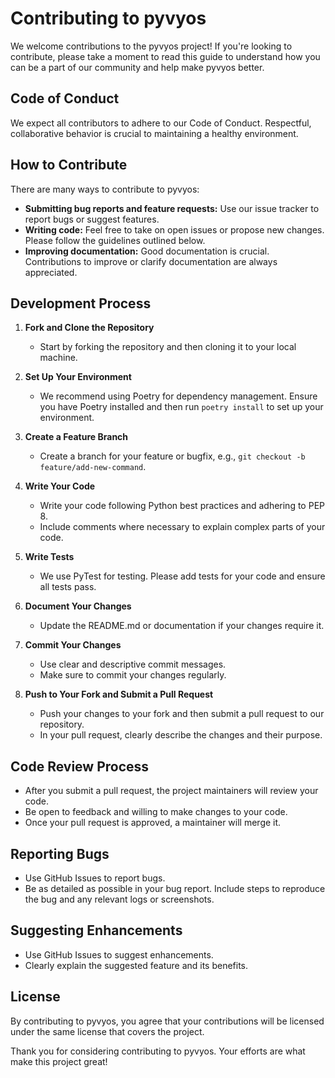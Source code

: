 # Contributing to pyvyos

We welcome contributions to the pyvyos project! If you're looking to contribute, please take a moment to read this guide to understand how you can be a part of our community and help make pyvyos better.

## Code of Conduct

We expect all contributors to adhere to our Code of Conduct. Respectful, collaborative behavior is crucial to maintaining a healthy environment.

## How to Contribute

There are many ways to contribute to pyvyos:

- **Submitting bug reports and feature requests:** Use our issue tracker to report bugs or suggest features.
- **Writing code:** Feel free to take on open issues or propose new changes. Please follow the guidelines outlined below.
- **Improving documentation:** Good documentation is crucial. Contributions to improve or clarify documentation are always appreciated.

## Development Process

1. **Fork and Clone the Repository**
   - Start by forking the repository and then cloning it to your local machine.

2. **Set Up Your Environment**
   - We recommend using Poetry for dependency management. Ensure you have Poetry installed and then run `poetry install` to set up your environment.

3. **Create a Feature Branch**
   - Create a branch for your feature or bugfix, e.g., `git checkout -b feature/add-new-command`.

4. **Write Your Code**
   - Write your code following Python best practices and adhering to PEP 8.
   - Include comments where necessary to explain complex parts of your code.

5. **Write Tests**
   - We use PyTest for testing. Please add tests for your code and ensure all tests pass.

6. **Document Your Changes**
   - Update the README.md or documentation if your changes require it.

7. **Commit Your Changes**
   - Use clear and descriptive commit messages.
   - Make sure to commit your changes regularly.

8. **Push to Your Fork and Submit a Pull Request**
   - Push your changes to your fork and then submit a pull request to our repository.
   - In your pull request, clearly describe the changes and their purpose.

## Code Review Process

- After you submit a pull request, the project maintainers will review your code.
- Be open to feedback and willing to make changes to your code.
- Once your pull request is approved, a maintainer will merge it.

## Reporting Bugs

- Use GitHub Issues to report bugs.
- Be as detailed as possible in your bug report. Include steps to reproduce the bug and any relevant logs or screenshots.

## Suggesting Enhancements

- Use GitHub Issues to suggest enhancements.
- Clearly explain the suggested feature and its benefits.

## License

By contributing to pyvyos, you agree that your contributions will be licensed under the same license that covers the project.

Thank you for considering contributing to pyvyos. Your efforts are what make this project great!

